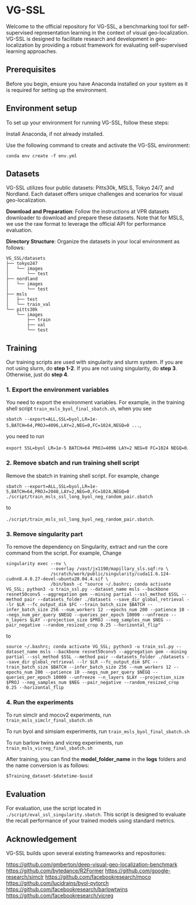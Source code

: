 # VG-SSL

Welcome to the official repository for VG-SSL, a benchmarking tool for self-supervised representation learning in the context of visual geo-localization. VG-SSL is designed to facilitate research and development in geo-localization by providing a robust framework for evaluating self-supervised learning approaches.

## Prerequisites

Before you begin, ensure you have Anaconda installed on your system as it is required for setting up the environment.

## Environment setup
To set up your environment for running VG-SSL, follow these steps:

Install Anaconda, if not already installed.

Use the following command to create and activate the VG-SSL environment:
```
conda env create -f env.yml
```

## Datasets
VG-SSL utilizes four public datasets: Pitts30k, MSLS, Tokyo 24/7, and Nordland. Each dataset offers unique challenges and scenarios for visual geo-localization.

**Download and Preparation**: Follow the instructions at VPR datasets downloader to download and prepare these datasets. Note that for MSLS, we use the raw format to leverage the official API for performance evaluation.

**Directory Structure**: Organize the datasets in your local environment as follows:
```
VG_SSL/datasets
├── tokyo247
│   └── images
│       └── test
├── nordland
│   └── images
│       └── test    
├── msls
│   ├── test
│   └── train_val
└── pitts30k
    └── images
        ├── train
        ├── val
        └── test  
```

## Training
Our training scripts are used with singularity and slurm system. If you are not using slurm, do **step 1-2**. If you are not using singularity, do **step 3**. Otherwise, just do **step 4**.

### 1. Export the environment variables

You need to export the environment variables. For example, in the training shell script ```train_msls_byol_final_sbatch.sh```, when you see 

```sbatch --export=ALL,SSL=byol,LR=1e-5,BATCH=64,PROJ=4096,LAY=2,NEG=0,FC=1024,NEGQ=0 ...```,

you need to run

```export SSL=byol LR=1e-5 BATCH=64 PROJ=4096 LAY=2 NEG=0 FC=1024 NEGQ=0```.

### 2. Remove sbatch and run training shell script

Remove the sbatch in training shell script. For example, change

```sbatch --export=ALL,SSL=byol,LR=1e-5,BATCH=64,PROJ=2048,LAY=2,NEG=0,FC=1024,NEGQ=0 ./script/train_msls_ssl_long_byol_neg_random_pair.sbatch```

to

```./script/train_msls_ssl_long_byol_neg_random_pair.sbatch```.

### 3. Remove singularity part

To remove the dependency on Singularity, extract and run the core command from the script. For example, Change

```
singularity exec --nv \
                 --overlay /vast/jx1190/mapillary_sls.sqf:ro \
                 /scratch/work/public/singularity/cuda11.6.124-cudnn8.4.0.27-devel-ubuntu20.04.4.sif \
                 /bin/bash -c "source ~/.bashrc; conda activate VG_SSL; python3 -u train_ssl.py --dataset_name msls --backbone resnet50conv5 --aggregation gem --mining partial --ssl_method $SSL --method pair --datasets_folder ./datasets --save_dir global_retrieval --lr $LR --fc_output_dim $FC --train_batch_size $BATCH --infer_batch_size 256 --num_workers 12 --epochs_num 200 --patience 10 --negs_num_per_query $NEGQ --queries_per_epoch 10000 --unfreeze --n_layers $LAY --projection_size $PROJ --neg_samples_num $NEG --pair_negative --random_resized_crop 0.25 --horizontal_flip"
```

to

```
source ~/.bashrc; conda activate VG_SSL; python3 -u train_ssl.py --dataset_name msls --backbone resnet50conv5 --aggregation gem --mining partial --ssl_method $SSL --method pair --datasets_folder ./datasets --save_dir global_retrieval --lr $LR --fc_output_dim $FC --train_batch_size $BATCH --infer_batch_size 256 --num_workers 12 --epochs_num 200 --patience 10 --negs_num_per_query $NEGQ --queries_per_epoch 10000 --unfreeze --n_layers $LAY --projection_size $PROJ --neg_samples_num $NEG --pair_negative --random_resized_crop 0.25 --horizontal_flip
```

### 4. Run the experiments

To run simclr and mocov2 experiments, run ```train_msls_simclr_final_sbatch.sh``` 

To run byol and simsiam experiments, run ```train_msls_byol_final_sbatch.sh``` 

To run barlow twins and vicreg experiments, run ```train_msls_vicreg_final_sbatch.sh``` 
 
After training, you can find the **model_folder_name** in the **logs** folders and the name conversion is as follows:

```
$Training_dataset-$datetime-$uuid
```

## Evaluation
For evaluation, use the script located in ```./script/eval_ssl_singularity.sbatch```. This script is designed to evaluate the recall performance of your trained models using standard metrics.

## Acknowledgement

VG-SSL builds upon several existing frameworks and repositories:

https://github.com/gmberton/deep-visual-geo-localization-benchmark 
https://github.com/bytedance/R2Former 
https://github.com/google-research/simclr 
https://github.com/facebookresearch/moco 
https://github.com/lucidrains/byol-pytorch 
https://github.com/facebookresearch/barlowtwins 
https://github.com/facebookresearch/vicreg 
